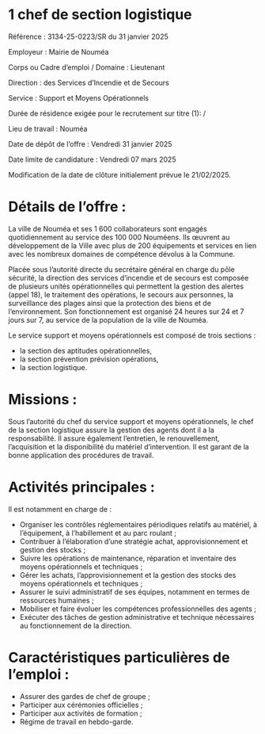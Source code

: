 # 1 chef de section logistique

Référence : 3134-25-0223/SR du 31 janvier 2025

Employeur : Mairie de Nouméa

Corps ou Cadre d’emploi / Domaine : Lieutenant

Direction : des Services d’Incendie et de Secours

Service : Support et Moyens Opérationnels

Durée de résidence exigée pour le recrutement sur titre (1): /

Lieu de travail : Nouméa

Date de dépôt de l’offre : Vendredi 31 janvier 2025

Date limite de candidature : Vendredi 07 mars 2025

Modification de la date de clôture initialement prévue le 21/02/2025.

# Détails de l’offre :

La ville de Nouméa et ses 1 600 collaborateurs sont engagés quotidiennement au service des 100 000 Nouméens. Ils œuvrent au développement de la Ville avec plus de 200 équipements et services en lien avec les nombreux domaines de compétence dévolus à la Commune.

Placée sous l’autorité directe du secrétaire général en charge du pôle sécurité, la direction des services d’incendie et de secours est composée de plusieurs unités opérationnelles qui permettent la gestion des alertes (appel 18), le traitement des opérations, le secours aux personnes, la surveillance des plages ainsi que la protection des biens et de l’environnement. Son fonctionnement est organisé 24 heures sur 24 et 7 jours sur 7, au service de la population de la ville de Nouméa.

Le service support et moyens opérationnels est composé de trois sections :

- la section des aptitudes opérationnelles,
- la section prévention prévision opérations,
- la section logistique.

# Missions :

Sous l’autorité du chef du service support et moyens opérationnels, le chef de la section logistique assure la gestion des agents dont il a la responsabilité. Il assure également l’entretien, le renouvellement, l’acquisition et la disponibilité du matériel d’intervention. Il est garant de la bonne application des procédures de travail.

# Activités principales :

Il est notamment en charge de :

- Organiser les contrôles réglementaires périodiques relatifs au matériel, à l’équipement, à l’habillement et au parc roulant ;
- Contribuer à l’élaboration d’une stratégie achat, approvisionnement et gestion des stocks ;
- Suivre les opérations de maintenance, réparation et inventaire des moyens opérationnels et techniques ;
- Gérer les achats, l’approvisionnement et la gestion des stocks des moyens opérationnels et techniques ;
- Assurer le suivi administratif de ses équipes, notamment en termes de ressources humaines ;
- Mobiliser et faire évoluer les compétences professionnelles des agents ;
- Exécuter des tâches de gestion administrative et technique nécessaires au fonctionnement de la direction.

# Caractéristiques particulières de l’emploi :

- Assurer des gardes de chef de groupe ;
- Participer aux cérémonies officielles ;
- Participer aux activités de formation ;
- Régime de travail en hebdo-garde.